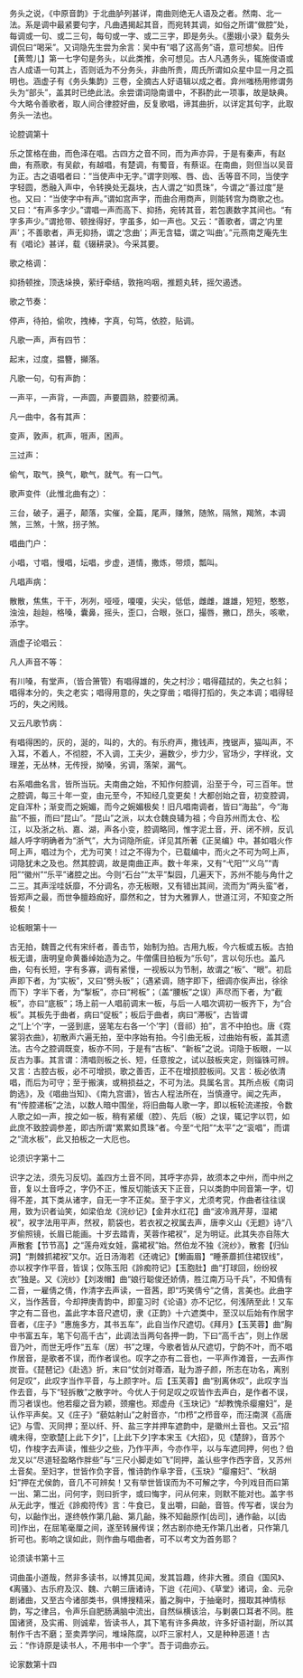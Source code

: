 <!-- { "loadSidebar": true } -->
务头之说，《中原音韵》于北曲胪列甚详，南曲则绝无人语及之者。然南、北一法。系是调中最紧要句字，凡曲遇揭起其音，而宛转其调，如俗之所谓“做腔”处，每调或一句、或二三句，每句或一字、或二三字，即是务头。《墨娥小录》载务头调侃曰“喝采”。又词隐先生尝为余言：吴中有“唱了这高务”语，意可想矣。旧传【黄莺儿】第一七字句是务头，以此类推，余可想见。古人凡遇务头，辄施俊语或古人成语一句其上，否则诋为不分务头，非曲所贵，周氏所谓如众星中显一月之孤明也。涵虚子有《务头集韵》三卷，全摘古人好语辑以成之者。弇州嗤杨用修谓务头为“部头”，盖其时已绝此法。余尝谓词隐南谱中，不斟酌此一项事，故是缺典。今大略令善歌者，取人间合律腔好曲，反复歌唱，谛其曲折，以详定其句字，此取务头一法也。

论腔调第十

乐之筐格在曲，而色泽在唱。古四方之音不同，而为声亦异，于是有秦声，有赵曲，有燕歌，有吴歈，有越唱，有楚调，有蜀音，有蔡讴。在南曲，则但当以吴音为正。古之语唱者曰：“当使声中无字。”谓字则喉、唇、齿、舌等音不同，当使字字轻圆，悉融入声中，令转换处无磊块，古人谓之“如贯珠”，今谓之“善过度”是也。又曰：“当使字中有声。”谓如宫声字，而曲合用商声，则能转宫为商歌之也。又曰：“有声多字少。”谓唱一声而高下、抑扬，宛转其音，若包裹数字其间也。“有字多声少。”谓抢带、顿挫得好，字虽多，如一声也。又云：“善歌者，谓之‘内里声’；不善歌者，声无抑扬，谓之‘念曲’；声无含韫，谓之‘叫曲’。”元燕南芝庵先生有《唱论》甚详，载《辍耕录》。今采其要。

歌之格调：

抑扬顿挫，顶迭垛换，萦纡牵结，敦拖呜咽，推题丸转，摇欠遏透。

歌之节奏：

停声，待拍，偷吹，拽棒，字真，句笃，依腔，贴调。

凡歌一声，声有四节：

起末，过度，揾簪，攧落。

凡歌一句，句有声韵：

一声平，一声背，一声圆，声要圆熟，腔要彻满。

凡一曲中，各有其声：

变声，敦声，杌声，啀声，困声。

三过声：

偷气，取气，换气，歇气，就气。有一口气。

歌声变件（此惟北曲有之）：

三台，破子，遍子，颠落，实催，全篇，尾声，赚煞，随煞，隔煞，羯煞，本调煞，三煞，十煞，拐子煞。

唱曲门户：

小唱，寸唱，慢唱，坛唱，步虚，道情，撒炼，带烦，瓢叫。

凡唱声病：

散散，焦焦，干干，冽冽，哑哑，嗄嗄，尖尖，低低，雌雌，雄雄，短短，憨憨，浊浊，赸赸，格嗓，囊鼻，摇头，歪口，合眼，张口，撮唇，撇口，昂头，咳嗽，添字。

涵虚子论唱云：

凡人声音不等：

有川嗓，有堂声，（皆合箫管）有唱得雄的，失之村沙；唱得蕴拭的，失之乜斜；唱得本分的，失之老实；唱得用意的，失之穿凿；唱得打搯的，失之本调；唱得轻巧的，失之闲贱。

又云凡歌节病：

有唱得困的，灰的，涎的，叫的，大的。有乐府声，撒钱声，拽锯声，猫叫声，不入耳，不着人，不彻腔，不入调，工夫少，遍数少，步力少，官场少，字样讹，文理差，无丛林，无传授，拗嗓，劣调，落架，漏气。

右系唱曲名言，皆所当玩。夫南曲之始，不知作何腔调，沿至于今，可三百年。世之腔调，每三十年一变，由元至今，不知经几变更矣！大都创始之音，初变腔调，定自浑朴；渐变而之婉媚，而今之婉媚极矣！旧凡唱南调者，皆曰“海盐”，今“海盐”不振，而曰“昆山”。“昆山”之派，以太仓魏良辅为祖；今自苏州而太仓、松江，以及浙之杭、嘉、湖，声各小变，腔调略同，惟字泥土音，开、闭不辨，反讥越人呼字明确者为“浙气”，大为词隐所疵，详见其所著《正吴编》中。甚如唱火作呵上声，唱过为个，尤为可笑！过之不得为个，已载编中，而火之不可为呵上声，词隐犹未之及也。然其腔调，故是南曲正声。数十年来，又有“弋阳”“义乌”“青阳”“徽州”“乐平”诸腔之出。今则“石台”“太平”梨园，几遍天下，苏州不能与角什之二三。其声淫哇妖靡，不分调名，亦无板眼，又有错出其间，流而为“两头蛮”者，皆郑声之最，而世争膻趋痂好，靡然和之，甘为大雅罪人，世道江河，不知变之所极矣！

论板眼第十一

古无拍，魏晋之代有宋纤者，善击节，始制为拍。古用九板，今六板或五板。古拍板无谱，唐明皇命黄番绰始造为之。牛僧儒目拍板为“乐句”，言以句乐也。盖凡曲，句有长短，字有多寡，调有紧慢，一视板以为节制，故谓之“板”、“眼”。初启声即下者，为“实板”，又曰“劈头板”；（遇紧调，随字即下，细调亦俟声出，徐徐而下）字半下者，为“掣板”，亦曰“枵板”；（盖“腰板”之误）声尽而下者，为“截板”，亦曰“底板”；场上前一人唱前调末一板，与后一人唱次调初一板齐下，为“合板”。其板先于曲者，病曰“促板”；板后于曲者，病曰“滞板”，古皆谓之“[上‘个’字，一竖到底，竖笔左右各一‘个’字]（音祁）拍”，言不中拍也。唐《霓裳羽衣曲》，初散声六遍无拍，至中序始有拍。今引曲无板，过曲始有板，盖其遗法。古今之腔调既变，板亦不同，于是有“古板”、“新板”之说。词隐于板眼，一以反古为事。其言谓：清唱则板之长、短，任意按之，试以鼓板夹定，则锱铢可辨。又言：古腔古板，必不可增损，歌之善否，正不在增损腔板间。又言：板必依清唱，而后为可守；至于搬演，或稍损益之，不可为法。具属名言。其所点板《南词韵选》，及《唱曲当知》、《南九宫谱》，皆古人程法所在，当慎遵守。闻之先声，有“传腔递板”之法，以数人暗中围坐，将旧曲每人歌一字，即以板轮流递按，令数人歌之如一声，按之如一板，稍有紧缓（腔）、先后（板）之误，辄记字以罚，如此庶不致腔调参差，即古所谓“累累如贯珠”者。今至“弋阳”“太平”之“衮唱”，而谓之“流水板”，此又拍板之一大厄也。

论须识字第十二

识字之法，须先习反切。盖四方土音不同，其呼字亦异，故须本之中州，而中州之音，复以土音呼之，字仍不正，惟反切能该天下正音，只以类韵中同音第一字，切得不差，其下类从诸字，自无一字不正矣。至于字义，尤须考究，作曲者往往误用，致为识者讪笑，如梁伯龙《浣纱记》【金井水红花】曲“波冷溅芹芽，湿裙衩”，衩字法用平声，然衩，箭袋也，若衣衩之衩属去声，唐李义山《无题》诗“八岁偷照镜，长眉已能画。十岁去踏青，芙蓉作裙衩”，足为明证。此其失亦自陈大声散套【节节高】之“莲舟戏女娃，露裙衩”始。然伯龙不独《浣纱》，散套【归仙洞】“荆棘抓裙衩”又尔。近日汤海若《还魂记》【懒画眉】“睡荼蘼抓住裙钗线”，亦以衩字作平音，皆误；仅陈玉阳《詅痴符记》【玉胞肚】曲“打球回，纷纷衩衣”独是。又《浣纱》【刘泼帽】曲“娘行聪俊还娇倩，胜江南万马千兵”，不知倩有二音，一雇倩之倩，作清字去声读，一音茜，即“巧笑倩兮”之倩，言美也。此曲字义，当作茜音，今却押庚青韵中，即童习时《论语》亦不记忆，何浅陃至此！又车字之有二音也，盖此字本音尺遮切，隶《正韵》十六遮类中，至汉以后始有作居字音者，《庄子》“惠施多方，其书五车”，此自当作尺遮切。《拜月》【玉芙蓉】曲“胸中书富五车，笔下句高千古”，此调法当两句各押一韵，下曰“高千古”，则上作居音乃叶，而世无呼作“五车（居）书”之理，今歌者皆从尺遮切，宁韵不叶，而不唱作居音，是歌者不误，而作者误也。叹字之亦有二音也，一平声作滩音，一去声作炭音。《琵琶记》《赴选》折，末曰“仗剑对尊酒，耻为游子颜，所志在功名，离别何足叹”，此叹字当作平音，与上颜字叶。后【玉芙蓉】曲“别离休叹”，此叹字当作去音，与下“轻拆散”之散字叶。今优人于何足叹之叹皆作去声白，是作者不误，而习者误也。他若瘿之音为颖，颈瘤也。郑虚舟《玉玦记》“却教愧杀瘿瘤妇”，是认作平声矣。又《庄子》“藐姑射山”之射音亦，“巾栉”之栉音卒，而汪南溟《高唐记》与雪、灭同押；至以纤、歼、盐三字并押车遮韵中，是徽州土音也。又云“招魂未得，空歌楚[上此下夕]”，[上此下夕]字本宋玉《大招》，见《楚辞》，音苏个切，作梭字去声读，惟些少之些，乃作平声，今亦作平，以与车遮同押，何也？伯龙又以“尽道轻盈略作胖些”与“三尺小脚走如飞”同押，盖认些字作西字音，又苏州土音矣。至妇字，世皆作负字音，惟诗韵作阜字音，《玉玦》“瘿瘤妇”、“秋胡妇”押在尤侯韵，音几不可辨矣！又有举世皆误而为不可解之字，今列戏目而曰第一出、第二出，问何字，则曰折字，或曰悔字，问从何来，则默不能对也。盖字书从无此字，惟近《詅痴符传》言：牛食已，复出嚼，曰齝，音笞。传写者，误台为句，以齝作出，遂终帙作第几齝、第几齝，殊不知齝原作[齿司]，通作齝，以[齿司]作出，在屈笔毫厘之间，遂至转展传误；然古剧亦绝无作第几出者，只作第几折可也。影响之误如此，则作曲与唱曲者，可不以考文为首务耶？

论须读书第十三

词曲虽小道哉，然非多读书，以博其见闻，发其旨趣，终非大雅。须自《国风》、《离骚》、古乐府及汉、魏、六朝三唐诸诗，下迨《花间》、《草堂》诸词，金、元杂剧诸曲，又至古今诸部类书，俱博搜精采，蓄之胸中，于抽毫时，掇取其神情标韵，写之律吕，令声乐自肥肠满脑中流出，自然纵横该洽，与剿袭口耳者不同。胜国诸贤，及实甫、则诚辈，皆读书人，其下笔有许多典故，许多好语衬副，所以其制作千古不磨；至卖弄学问，堆垛陈腐，以吓三家村人，又是种种恶道！古云：“作诗原是读书人，不用书中一个字”。吾于词曲亦云。

论家数第十四

